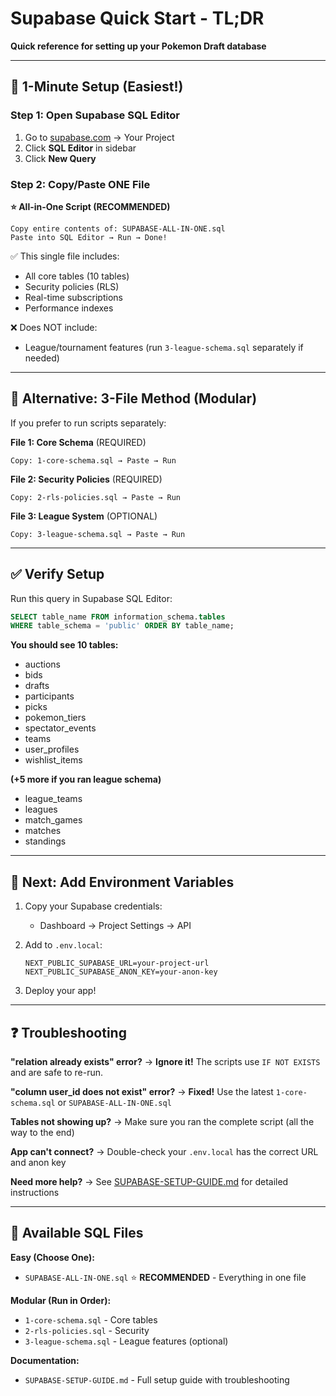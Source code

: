 # Supabase Quick Start - TL;DR

**Quick reference for setting up your Pokemon Draft database**

---

## 🚀 1-Minute Setup (Easiest!)

### Step 1: Open Supabase SQL Editor
1. Go to [supabase.com](https://supabase.com) → Your Project
2. Click **SQL Editor** in sidebar
3. Click **New Query**

### Step 2: Copy/Paste ONE File

**⭐ All-in-One Script (RECOMMENDED)**
```
Copy entire contents of: SUPABASE-ALL-IN-ONE.sql
Paste into SQL Editor → Run → Done!
```

✅ This single file includes:
- All core tables (10 tables)
- Security policies (RLS)
- Real-time subscriptions
- Performance indexes

❌ Does NOT include:
- League/tournament features (run `3-league-schema.sql` separately if needed)

---

## 🔧 Alternative: 3-File Method (Modular)

If you prefer to run scripts separately:

**File 1: Core Schema** (REQUIRED)
```
Copy: 1-core-schema.sql → Paste → Run
```

**File 2: Security Policies** (REQUIRED)
```
Copy: 2-rls-policies.sql → Paste → Run
```

**File 3: League System** (OPTIONAL)
```
Copy: 3-league-schema.sql → Paste → Run
```

---

## ✅ Verify Setup

Run this query in Supabase SQL Editor:
```sql
SELECT table_name FROM information_schema.tables
WHERE table_schema = 'public' ORDER BY table_name;
```

**You should see 10 tables:**
- auctions
- bids
- drafts
- participants
- picks
- pokemon_tiers
- spectator_events
- teams
- user_profiles
- wishlist_items

**(+5 more if you ran league schema)**
- league_teams
- leagues
- match_games
- matches
- standings

---

## 🔑 Next: Add Environment Variables

1. Copy your Supabase credentials:
   - Dashboard → Project Settings → API

2. Add to `.env.local`:
   ```env
   NEXT_PUBLIC_SUPABASE_URL=your-project-url
   NEXT_PUBLIC_SUPABASE_ANON_KEY=your-anon-key
   ```

3. Deploy your app!

---

## ❓ Troubleshooting

**"relation already exists" error?**
→ **Ignore it!** The scripts use `IF NOT EXISTS` and are safe to re-run.

**"column user_id does not exist" error?**
→ **Fixed!** Use the latest `1-core-schema.sql` or `SUPABASE-ALL-IN-ONE.sql`

**Tables not showing up?**
→ Make sure you ran the complete script (all the way to the end)

**App can't connect?**
→ Double-check your `.env.local` has the correct URL and anon key

**Need more help?**
→ See [SUPABASE-SETUP-GUIDE.md](SUPABASE-SETUP-GUIDE.md) for detailed instructions

---

## 📁 Available SQL Files

**Easy (Choose One):**
- `SUPABASE-ALL-IN-ONE.sql` ⭐ **RECOMMENDED** - Everything in one file

**Modular (Run in Order):**
- `1-core-schema.sql` - Core tables
- `2-rls-policies.sql` - Security
- `3-league-schema.sql` - League features (optional)

**Documentation:**
- `SUPABASE-SETUP-GUIDE.md` - Full setup guide with troubleshooting
